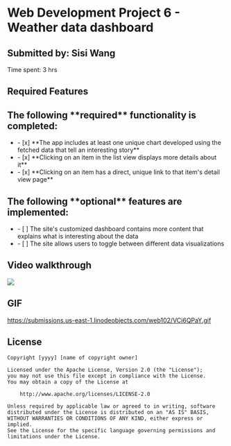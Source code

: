 # Web Development Project 6 - Weather data dashboard
<h2>Submitted by: Sisi Wang</h2>
<p>Time spent: 3 hrs</p>

## Required Features
<h2>The following **required** functionality is completed:</h2>
<ul>
  <li>- [x] **The app includes at least one unique chart developed using the fetched data that tell an interesting story**</li>
  <li>- [x] **Clicking on an item in the list view displays more details about it**</li>
  <li>- [x] **Clicking on an item has a direct, unique link to that item's detail view page**</li>
</ul>

<h2>The following **optional** features are implemented:</h2>
<ul>
  <li>- [ ] The site's customized dashboard contains more content that explains what is interesting about the data</li>
  <li>- [ ] The site allows users to toggle between different data visualizations</li>
</ul>

## Video walkthrough
<div>
    <a href="https://www.loom.com/share/ece293cec5a04e04b482902af5b31e4b">
      <img style="max-width:300px;" src="https://cdn.loom.com/sessions/thumbnails/ece293cec5a04e04b482902af5b31e4b-with-play.gif">
    </a>
</div>

## GIF
https://submissions.us-east-1.linodeobjects.com/web102/VCi6QPaY.gif

## License

    Copyright [yyyy] [name of copyright owner]

    Licensed under the Apache License, Version 2.0 (the "License");
    you may not use this file except in compliance with the License.
    You may obtain a copy of the License at

        http://www.apache.org/licenses/LICENSE-2.0

    Unless required by applicable law or agreed to in writing, software
    distributed under the License is distributed on an "AS IS" BASIS,
    WITHOUT WARRANTIES OR CONDITIONS OF ANY KIND, either express or implied.
    See the License for the specific language governing permissions and
    limitations under the License.
